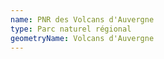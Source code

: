 ```yaml
---
name: PNR des Volcans d'Auvergne
type: Parc naturel régional
geometryName: Volcans d'Auvergne
---
```

